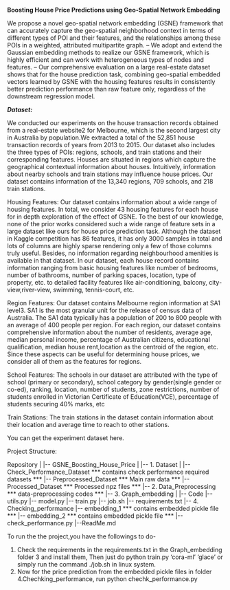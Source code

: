 **Boosting House Price Predictions using Geo-Spatial Network Embedding**



We propose a novel geo-spatial network embedding (GSNE) framework that can accurately capture the geo-spatial neighborhood context in terms of different types of POI and their features, and the relationships among these POIs in a weighted, attributed multipartite graph.
– We adopt and extend the Gaussian embedding methods to realize our GSNE framework, which is highly efficient and can work with heterogeneous types of nodes and features.
– Our comprehensive evaluation on a large real-estate dataset shows that for the house prediction task, combining geo-spatial embedded vectors learned by GSNE with the housing features results in consistently better prediction performance than raw feature only, regardless of the downstream regression model.

***Dataset:***

We conducted our experiments on the house transaction records obtained from a real-estate website2 for Melbourne, which is the second largest city in Australia by population.We extracted a total of the 52,851 house transaction records of years from 2013 to 2015. Our dataset also includes the three types of POIs: regions, schools, and train stations and their corresponding features. Houses are situated in regions which capture the geographical contextual information about houses. Intuitively, information about nearby schools and train stations may influence house prices. Our dataset contains information of the 13,340 regions, 709 schools, and 218 train stations.

Housing Features: Our dataset contains information about a wide range of housing features. In
total, we consider 43 housing features for each house for in depth exploration of the effect of GSNE. To the best of our knowledge, none of the prior works considered such a wide range of feature sets in a large dataset like ours for house price prediction task. Although the dataset in Kaggle competition has 86 features, it has only 3000 samples in total and lots of columns are highly sparse rendering only a few of those columns truly useful. Besides, no information regarding neighbourhood amenities is available in that dataset. In our dataset, each house record contains information ranging from basic housing features like number of bedrooms, number of bathrooms, number of parking spaces, location, type of property, etc. to detailed facility features like air-conditioning, balcony, city-view,river-view, swimming, tennis-court, etc.

Region Features: Our dataset contains Melbourne region information at SA1 level3. SA1 is the
most granular unit for the release of census data of Australia. The SA1 data typically has a
population of 200 to 800 people with an average of 400 people per region. For each region, our
dataset contains comprehensive information about the number of residents, average age, median personal income, percentage of Australian citizens, educational qualification, median house rent,location as the centroid of the region, etc. Since these aspects can be useful for determining house prices, we consider all of them as the features for regions.

School Features: The schools in our dataset are attributed with the type of school (primary
or secondary), school category by gender(single gender or co-ed), ranking, location, number of
students, zone restrictions, number of students enrolled in Victorian Certificate of Education(VCE), percentage of students securing 40% marks, etc


Train Stations: The train stations in the dataset contain information about their location and
average time to reach to other stations.


You can get the experiment dataset here.

Project Structure:

Repository
    |
    |-- GSNE_Boosting_House_Price
        |
        |-- 1. Dataset
	 |
	 |-- Check_Performance_Dataset
		*** contains check performance required datasets  ***
	 |-- Preprocessed_Dataset
		*** Main raw data ***
	 |-- Processed_Dataset
 		*** Processed npz files ***
        |-- 2. Data_Preprocessing
		*** data-preprocessing codes ***
        |-- 3. Graph_embedding
	 |
	 |-- Code
	       |-- utils.py
	       |-- model.py
	       |-- train.py
	 |-- job.sh
	 |-- requirements.txt
        |-- 4. Checking_performance 
	 |-- embedding_1
 		*** contains embedded pickle file ***
	 |-- embedding_2
		*** contains embedded pickle file ***
	 |-- check_performance.py
    |--ReadMe.md


To run the the project,you have the followings to do-
1.	Check the requirements in the requirements.txt in the Graph_embedding folder 3 and install them, Then just do python train.py ‘cora-ml’ ‘glace’ 
or simply run the command ./job.sh in linux system.
2.	Now for the price prediction from the embedded pickle files in folder 4.Chechking_performance, run python chechk_performance.py




